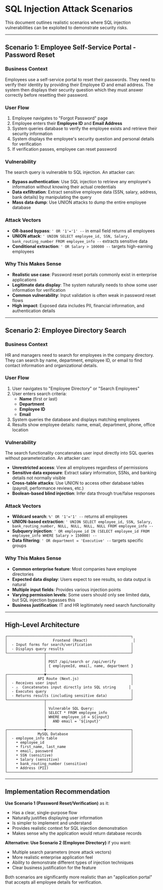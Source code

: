 # SQL Injection Attack Scenarios

This document outlines realistic scenarios where SQL injection vulnerabilities can be exploited to demonstrate security risks.

---

## Scenario 1: Employee Self-Service Portal - Password Reset

### Business Context
Employees use a self-service portal to reset their passwords. They need to verify their identity by providing their Employee ID and email address. The system then displays their security question which they must answer correctly before resetting their password.

### User Flow
1. Employee navigates to "Forgot Password" page
2. Employee enters their **Employee ID** and **Email Address**
3. System queries database to verify the employee exists and retrieve their security information
4. System displays the employee's security question and personal details for verification
5. If verification passes, employee can reset password

### Vulnerability
The search query is vulnerable to SQL injection. An attacker can:
- **Bypass authentication**: Use SQL injection to retrieve any employee's information without knowing their actual credentials
- **Data exfiltration**: Extract sensitive employee data (SSN, salary, address, bank details) by manipulating the query
- **Mass data dump**: Use UNION attacks to dump the entire employee database

### Attack Vectors
- **OR-based bypass**: `' OR '1'='1' --` in email field returns all employees
- **UNION attack**: `' UNION SELECT employee_id, SSN, Salary, bank_routing_number FROM employee_info --` extracts sensitive data
- **Conditional extraction**: `' OR Salary > 100000 --` targets high-earning employees

### Why This Makes Sense
- **Realistic use case**: Password reset portals commonly exist in enterprise applications
- **Legitimate data display**: The system naturally needs to show some user information for verification
- **Common vulnerability**: Input validation is often weak in password reset flows
- **High impact**: Exposed data includes PII, financial information, and authentication details

---

## Scenario 2: Employee Directory Search

### Business Context
HR and managers need to search for employees in the company directory. They can search by name, department, employee ID, or email to find contact information and organizational details.

### User Flow
1. User navigates to "Employee Directory" or "Search Employees"
2. User enters search criteria: 
   - **Name** (first or last)
   - **Department**
   - **Employee ID**
   - **Email**
3. System queries the database and displays matching employees
4. Results show employee details: name, email, department, phone, office location

### Vulnerability
The search functionality concatenates user input directly into SQL queries without parameterization. An attacker can:
- **Unrestricted access**: View all employees regardless of permissions
- **Sensitive data exposure**: Extract salary information, SSNs, and banking details not normally visible
- **Cross-table attacks**: Use UNION to access other database tables (payroll, performance reviews, etc.)
- **Boolean-based blind injection**: Infer data through true/false responses

### Attack Vectors
- **Wildcard search**: `%' OR '1'='1' --` returns all employees
- **UNION-based extraction**: `' UNION SELECT employee_id, SSN, Salary, bank_routing_number, NULL, NULL, NULL, NULL FROM employee_info --`
- **Subquery injection**: `' OR employee_id IN (SELECT employee_id FROM employee_info WHERE Salary > 150000) --`
- **Data filtering**: `' OR department = 'Executive' --` targets specific groups

### Why This Makes Sense
- **Common enterprise feature**: Most companies have employee directories
- **Expected data display**: Users expect to see results, so data output is natural
- **Multiple input fields**: Provides various injection points
- **Varying permission levels**: Some users should only see limited data, but SQL injection bypasses this
- **Business justification**: IT and HR legitimately need search functionality

---

## High-Level Architecture

```
┌─────────────────────────────────────────────────────────┐
│                     Frontend (React)                     │
│  - Input forms for search/verification                  │
│  - Displays query results                               │
└─────────────────┬───────────────────────────────────────┘
                  │
                  │ POST /api/search or /api/verify
                  │ { employeeId, email, name, department }
                  │
┌─────────────────▼───────────────────────────────────────┐
│              API Route (Next.js)                        │
│  - Receives user input                                  │
│  - ⚠️  Concatenates input directly into SQL string      │
│  - Executes query                                       │
│  - Returns results (including sensitive data)           │
└─────────────────┬───────────────────────────────────────┘
                  │
                  │ Vulnerable SQL Query:
                  │ SELECT * FROM employee_info 
                  │ WHERE employee_id = ${input}
                  │   AND email = '${input}'
                  │
┌─────────────────▼───────────────────────────────────────┐
│              MySQL Database                             │
│  - employee_info table                                  │
│    • employee_id                                        │
│    • first_name, last_name                              │
│    • email, password                                    │
│    • SSN (sensitive)                                    │
│    • Salary (sensitive)                                 │
│    • bank_routing_number (sensitive)                    │
│    • Address (PII)                                      │
└─────────────────────────────────────────────────────────┘
```

---

## Implementation Recommendation

**Use Scenario 1 (Password Reset/Verification)** as it:
- Has a clear, single-purpose flow
- Naturally justifies displaying user information
- Is simpler to implement and understand
- Provides realistic context for SQL injection demonstration
- Makes sense why the application would return database records

**Alternative: Use Scenario 2 (Employee Directory)** if you want:
- Multiple search parameters (more attack vectors)
- More realistic enterprise application feel
- Ability to demonstrate different types of injection techniques
- Clear business justification for the feature

Both scenarios are significantly more realistic than an "application portal" that accepts all employee details for verification.

